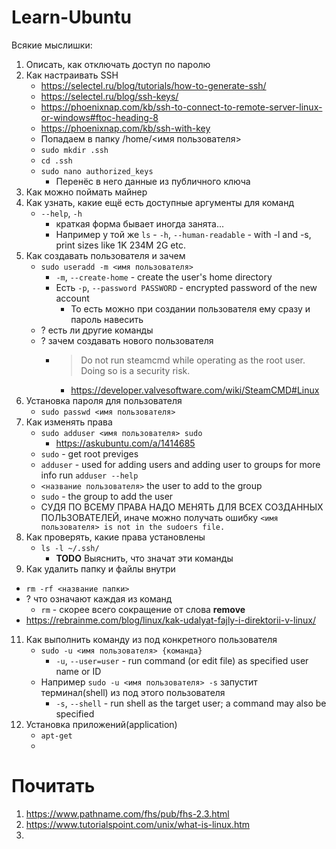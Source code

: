 # Learn-Ubuntu

Всякие мыслишки:
1. Описать, как отключать доступ по паролю
2. Как настраивать SSH
    - https://selectel.ru/blog/tutorials/how-to-generate-ssh/
    - https://selectel.ru/blog/ssh-keys/
    - https://phoenixnap.com/kb/ssh-to-connect-to-remote-server-linux-or-windows#ftoc-heading-8
    - https://phoenixnap.com/kb/ssh-with-key
    - Попадаем в папку /home/<имя пользователя>
    - `sudo mkdir .ssh`
    - `cd .ssh`
    - `sudo nano authorized_keys`
        - Перенёс в него данные из публичного ключа
3. Как можно поймать майнер
4. Как узнать, какие ещё есть доступные аргументы для команд
    - `--help`, `-h`
         - краткая форма бывает иногда занята...
         - Например у той же `ls` -  `-h`, `--human-readable` - with -l and -s, print sizes like 1K 234M 2G etc.
6. Как создавать пользователя и зачем
    - `sudo useradd -m <имя пользователя>`
        - `-m`, `--create-home` - create the user's home directory
        - Есть `-p`, `--password PASSWORD` - encrypted password of the new account
            - То есть можно при создании пользователя ему сразу и пароль навесить
    - ? есть ли другие команды
    - ? зачем создавать нового пользователя
        - > Do not run steamcmd while operating as the root user. Doing so is a security risk.
            - https://developer.valvesoftware.com/wiki/SteamCMD#Linux
7. Установка пароля для пользователя
   - `sudo passwd <имя пользователя>`
8. Как изменять права
    - `sudo adduser <имя пользователя> sudo`
        - https://askubuntu.com/a/1414685
    - `sudo` - get root previges
    - `adduser` - used for adding users and adding user to groups for more info run `adduser --help`
    - `<название пользователя>` the user to add to the group
    - `sudo` - the group to add the user
    - СУДЯ ПО ВСЕМУ ПРАВА НАДО МЕНЯТЬ ДЛЯ ВСЕХ СОЗДАННЫХ ПОЛЬЗОВАТЕЛЕЙ, иначе можно получать ошибку `<имя пользователя> is not in the sudoers file.`
9. Как проверять, какие права установлены
    - `ls -l ~/.ssh/`
        - **TODO** Выяснить, что значат эти команды
10. Как удалить папку и файлы внутри
   - `rm -rf <название папки>`
   - ? что означают каждая из команд
       - `rm` - скорее всего сокращение от слова **remove**
   - https://rebrainme.com/blog/linux/kak-udalyat-fajly-i-direktorii-v-linux/
11. Как выполнить команду из под конкретного пользователя
    - `sudo -u <имя пользователя> {команда}`
         - `-u`, `--user=user` - run command (or edit file) as specified user name or ID
     - Например `sudo -u <имя пользователя> -s` запустит терминал(shell) из под этого пользователя
         - `-s`, `--shell` - run shell as the target user; a command may also be specified
12. Установка приложений(application)
    - `apt-get`
    - 

# Почитать
1. https://www.pathname.com/fhs/pub/fhs-2.3.html
2. https://www.tutorialspoint.com/unix/what-is-linux.htm
3. 
